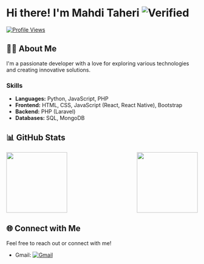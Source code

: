 # Hi there! I'm Mahdi Taheri  ![Verified](https://img.shields.io/badge/Verified-blueviolet?style=flat-square)
[![Profile Views](https://komarev.com/ghpvc/?username=MhdiTaheri&color=blueviolet)](https://github.com/MhdiTaheri)

## 👨‍💻 About Me
I'm a passionate developer with a love for exploring various technologies and creating innovative solutions.

### Skills
- **Languages:** Python, JavaScript, PHP
- **Frontend:** HTML, CSS, JavaScript (React, React Native), Bootstrap
- **Backend:** PHP (Laravel)
- **Databases:** SQL, MongoDB

## 📊 GitHub Stats
<div>
  <img height="160em" src="https://github-readme-stats.vercel.app/api?username=MhdiTaheri&show_icons=true&theme=radical&hide_border=true&count_private=true" />
  <img height="160em" src="https://github-readme-streak-stats.herokuapp.com/?user=MhdiTaheri&show_icons=true&theme=radical&hide_border=true&count_private=true" style="float:right" />
</div>

## 🌐 Connect with Me
Feel free to reach out or connect with me!
- Gmail: [![Gmail](https://img.shields.io/badge/Gmail-D14836?style=flat&logo=gmail&logoColor=white)](mailto:vip.mahditaheri@gmail.com)
